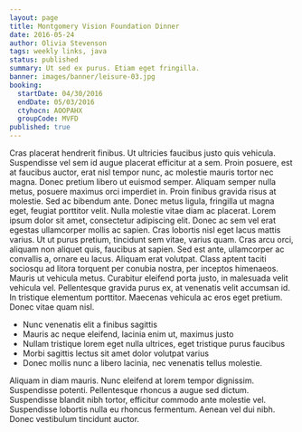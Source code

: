 ```yaml
---
layout: page
title: Montgomery Vision Foundation Dinner
date: 2016-05-24
author: Olivia Stevenson
tags: weekly links, java
status: published
summary: Ut sed ex purus. Etiam eget fringilla.
banner: images/banner/leisure-03.jpg
booking:
  startDate: 04/30/2016
  endDate: 05/03/2016
  ctyhocn: AOOPAHX
  groupCode: MVFD
published: true
---
```

Cras placerat hendrerit finibus. Ut ultricies faucibus justo quis vehicula. Suspendisse vel sem id augue placerat efficitur at a sem. Proin posuere, est at faucibus auctor, erat nisl tempor nunc, ac molestie mauris tortor nec magna. Donec pretium libero ut euismod semper. Aliquam semper nulla metus, posuere maximus orci imperdiet in. Proin finibus gravida risus at molestie. Sed ac bibendum ante.
Donec metus ligula, fringilla ut magna eget, feugiat porttitor velit. Nulla molestie vitae diam ac placerat. Lorem ipsum dolor sit amet, consectetur adipiscing elit. Donec ac sem vel erat egestas ullamcorper mollis ac sapien. Cras lobortis nisl eget lacus mattis varius. Ut ut purus pretium, tincidunt sem vitae, varius quam. Cras arcu orci, aliquam non aliquet quis, faucibus at sapien. Sed est ante, ullamcorper ac convallis a, ornare eu lacus. Aliquam erat volutpat. Class aptent taciti sociosqu ad litora torquent per conubia nostra, per inceptos himenaeos. Mauris ut vehicula metus. Curabitur eleifend porta justo, in malesuada velit vehicula vel. Pellentesque gravida purus ex, at venenatis velit accumsan id. In tristique elementum porttitor. Maecenas vehicula ac eros eget pretium. Donec vitae quam nisl.

* Nunc venenatis elit a finibus sagittis
* Mauris ac neque eleifend, lacinia enim ut, maximus justo
* Nullam tristique lorem eget nulla ultrices, eget tristique purus faucibus
* Morbi sagittis lectus sit amet dolor volutpat varius
* Donec mollis nunc a libero lacinia, nec venenatis tellus molestie.

Aliquam in diam mauris. Nunc eleifend at lorem tempor dignissim. Suspendisse potenti. Pellentesque rhoncus a augue sed dictum. Suspendisse blandit nibh tortor, efficitur commodo ante molestie vel. Suspendisse lobortis nulla eu rhoncus fermentum. Aenean vel dui nibh. Donec vestibulum tincidunt auctor.
